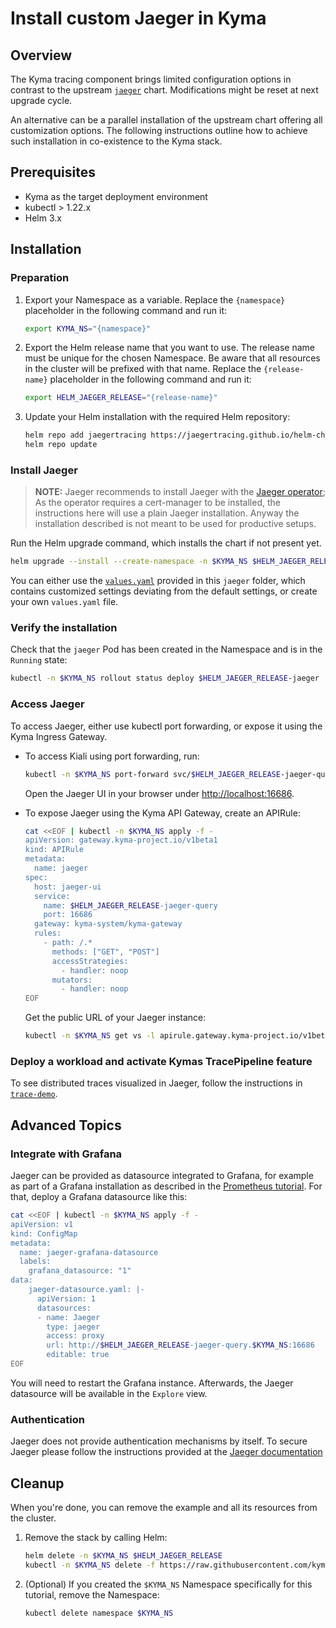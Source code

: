 # Install custom Jaeger in Kyma

## Overview

The Kyma tracing component brings limited configuration options in contrast to the upstream [`jaeger`](https://github.com/jaegertracing/helm-charts/tree/main/charts/jaeger) chart. Modifications might be reset at next upgrade cycle.

An alternative can be a parallel installation of the upstream chart offering all customization options. The following instructions outline how to achieve such installation in co-existence to the Kyma stack.

## Prerequisites

- Kyma as the target deployment environment
- kubectl > 1.22.x
- Helm 3.x

## Installation

### Preparation

1. Export your Namespace as a variable. Replace the `{namespace}` placeholder in the following command and run it:

    ```bash
    export KYMA_NS="{namespace}"
    ```

1. Export the Helm release name that you want to use. The release name must be unique for the chosen Namespace. Be aware that all resources in the cluster will be prefixed with that name. Replace the `{release-name}` placeholder in the following command and run it:
    ```bash
    export HELM_JAEGER_RELEASE="{release-name}"
    ```

1. Update your Helm installation with the required Helm repository:

    ```bash
    helm repo add jaegertracing https://jaegertracing.github.io/helm-charts
    helm repo update
    ```

### Install Jaeger

> **NOTE:** Jaeger recommends to install Jaeger with the [Jaeger operator](https://github.com/jaegertracing/helm-charts/tree/main/charts/jaeger-operator); As the operator requires a cert-manager to be installed, the instructions here will use a plain Jaeger installation. Anyway the installation described is not meant to be used for productive setups.

Run the Helm upgrade command, which installs the chart if not present yet.
```bash
helm upgrade --install --create-namespace -n $KYMA_NS $HELM_JAEGER_RELEASE jaegertracing/jaeger -f https://raw.githubusercontent.com/kyma-project/examples/main/jaeger/values.yaml
```

You can either use the [`values.yaml`](./values.yaml) provided in this `jaeger` folder, which contains customized settings deviating from the default settings, or create your own `values.yaml` file.

### Verify the installation

Check that the `jaeger` Pod has been created in the Namespace and is in the `Running` state:
```bash
kubectl -n $KYMA_NS rollout status deploy $HELM_JAEGER_RELEASE-jaeger
```
### Access Jaeger

To access Jaeger, either use kubectl port forwarding, or expose it using the Kyma Ingress Gateway.

* To access Kiali using port forwarding, run:
  ```bash
  kubectl -n $KYMA_NS port-forward svc/$HELM_JAEGER_RELEASE-jaeger-query 16686
  ```

  Open the Jaeger UI in your browser under [http://localhost:16686](http://localhost:16686).

* To expose Jaeger using the Kyma API Gateway, create an APIRule:
  ```bash
  cat <<EOF | kubectl -n $KYMA_NS apply -f -
  apiVersion: gateway.kyma-project.io/v1beta1
  kind: APIRule
  metadata:
    name: jaeger
  spec:
    host: jaeger-ui
    service:
      name: $HELM_JAEGER_RELEASE-jaeger-query
      port: 16686
    gateway: kyma-system/kyma-gateway
    rules:
      - path: /.*
        methods: ["GET", "POST"]
        accessStrategies:
          - handler: noop
        mutators:
          - handler: noop
  EOF
  ```

  Get the public URL of your Jaeger instance:
  ```bash
  kubectl -n $KYMA_NS get vs -l apirule.gateway.kyma-project.io/v1beta1=jaeger.$KYMA_NS -ojsonpath='{.items[*].spec.hosts[*]}'
  ```

### Deploy a workload and activate Kymas TracePipeline feature

To see distributed traces visualized in Jaeger, follow the instructions in [`trace-demo`](./../trace-demo/).

## Advanced Topics

### Integrate with Grafana

Jaeger can be provided as datasource integrated to Grafana, for example as part of a Grafana installation as described in the [Prometheus tutorial](./../prometheus/README.md). For that, deploy a Grafana datasource like this:

```bash
cat <<EOF | kubectl -n $KYMA_NS apply -f -
apiVersion: v1
kind: ConfigMap
metadata:
  name: jaeger-grafana-datasource
  labels:
    grafana_datasource: "1"
data:
    jaeger-datasource.yaml: |-
      apiVersion: 1
      datasources:
      - name: Jaeger
        type: jaeger
        access: proxy
        url: http://$HELM_JAEGER_RELEASE-jaeger-query.$KYMA_NS:16686
        editable: true
EOF
```
You will need to restart the Grafana instance. Afterwards, the Jaeger datasource will be available in the `Explore` view.

### Authentication

Jaeger does not provide authentication mechanisms by itself. To secure Jaeger please follow the instructions provided at the [Jaeger documentation
](https://www.jaegertracing.io/docs/latest/security/#browser-to-ui)

## Cleanup

When you're done, you can remove the example and all its resources from the cluster.

1. Remove the stack by calling Helm:

    ```bash
    helm delete -n $KYMA_NS $HELM_JAEGER_RELEASE
    kubectl -n $KYMA_NS delete -f https://raw.githubusercontent.com/kyma-project/examples/main/jaeger/apirule.yaml
    ```

2. (Optional) If you created the `$KYMA_NS` Namespace specifically for this tutorial, remove the Namespace:
    ```bash
    kubectl delete namespace $KYMA_NS
    ``` 
